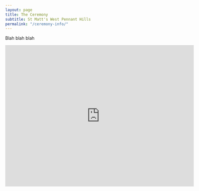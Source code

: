 ```yaml
---
layout: page
title: The Ceremony
subtitle: St Matt's West Pennant Hills
permalink: "/ceremony-info/"
---
```


Blah blah blah

<iframe class="map" src="https://www.google.com/maps/embed?pb=!1m14!1m8!1m3!1d13270.759181769212!2d151.0469902!3d-33.7428367!3m2!1i1024!2i768!4f13.1!3m3!1m2!1s0x6b12a13529fcecd5%3A0xbc601027b56ec23c!2sSt%20Matts%20Anglican%20Church%2C%20West%20Pennant%20Hills!5e0!3m2!1sen!2sau!4v1699070581523!5m2!1sen!2sau" width="600" height="450" style="border:0;" allowfullscreen="" loading="lazy" referrerpolicy="no-referrer-when-downgrade"></iframe>